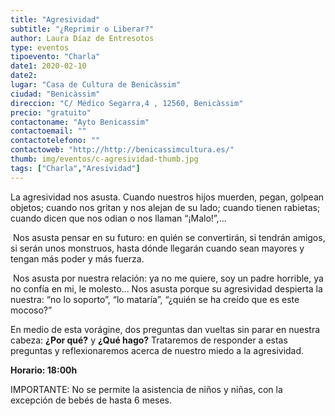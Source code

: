 ```yaml
---
title: "Agresividad"
subtitle: "¿Reprimir o Liberar?"
author: Laura Díaz de Entresotos
type: eventos
tipoevento: "Charla"
date1: 2020-02-10
date2: 
lugar: "Casa de Cultura de Benicàssim"
ciudad: "Benicàssim"
direccion: "C/ Médico Segarra,4 , 12560, Benicàssim"
precio: "gratuito"
contactoname: "Ayto Benicassim"
contactoemail: ""
contactotelefono: ""
contactoweb: "http://http://benicassimcultura.es/"
thumb: img/eventos/c-agresividad-thumb.jpg
tags: ["Charla","Aresividad"]
---
```

La agresividad nos asusta. Cuando nuestros hijos muerden, pegan, golpean objetos; cuando nos gritan y nos alejan de su lado; cuando tienen rabietas; cuando dicen que nos odian o nos llaman “¡Malo!”,...

 Nos asusta pensar en su futuro: en quién se convertirán, si tendrán amigos, si serán unos monstruos, hasta dónde llegarán cuando sean mayores y tengan más poder y  más fuerza.

 Nos asusta por nuestra relación: ya no me quiere, soy un padre horrible, ya no confía en mi, le molesto... Nos asusta porque su agresividad despierta la nuestra: “no lo soporto”, “lo mataría”, “¿quién se ha creído que es este mocoso?”  

En medio de esta vorágine, dos preguntas dan vueltas sin parar en nuestra cabeza: **¿Por qué?** y **¿Qué hago?** Trataremos de responder a estas preguntas y reflexionaremos acerca de nuestro miedo a la agresividad. 


**Horario: 18:00h**

IMPORTANTE: No se permite la asistencia de niños y niñas, con la excepción de bebés de hasta 6 meses.